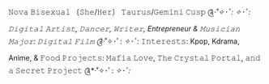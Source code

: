 𝙽𝚘𝚟𝚊 
𝙱𝚒𝚜𝚎𝚡𝚞𝚊𝚕 〔𝚂𝚑𝚎/𝙷𝚎𝚛〕 
𝚃𝚊𝚞𝚛𝚞𝚜/𝙶𝚎𝚖𝚒𝚗𝚒 𝙲𝚞𝚜𝚙
༊*·˚✧･ﾟ: *✧･ﾟ:*
𝙳𝚒𝚐𝚒𝚝𝚊𝚕 𝙰𝚛𝚝𝚒𝚜𝚝, 𝙳𝚊𝚗𝚌𝚎𝚛, 𝚆𝚛𝚒𝚝𝚎𝚛, Entrepreneur & 𝙼𝚞𝚜𝚒𝚌𝚒𝚊𝚗
𝙼𝚊𝚓𝚘𝚛: 𝙳𝚒𝚐𝚒𝚝𝚊𝚕 𝙵𝚒𝚕𝚖
༊*·˚✧･ﾟ: *✧･ﾟ:*
𝙸𝚗𝚝𝚎𝚛𝚎𝚜𝚝𝚜: Kpop, Kdrama, Anime, & 𝙵𝚘𝚘𝚍
𝙿𝚛𝚘𝚓𝚎𝚌𝚝𝚜: 𝙼𝚊𝚏𝚒𝚊 𝙻𝚘𝚟𝚎, 𝚃𝚑𝚎 𝙲𝚛𝚢𝚜𝚝𝚊𝚕 𝙿𝚘𝚛𝚝𝚊𝚕, 𝚊𝚗𝚍 𝚊 𝚂𝚎𝚌𝚛𝚎𝚝 𝙿𝚛𝚘𝚓𝚎𝚌𝚝
༊*·˚✧･ﾟ: *✧･ﾟ:*
<!---
nova-grace/nova-grace is a ✨ special ✨ repository because its `README.md` (this file) appears on your GitHub profile.
You can click the Preview link to take a look at your changes.
--->
